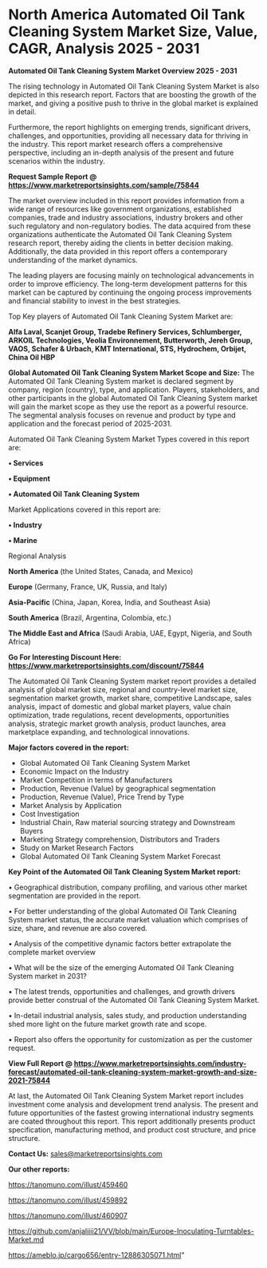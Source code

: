 # North America Automated Oil Tank Cleaning System Market Size, Value, CAGR, Analysis 2025 - 2031

<Strong> Automated Oil Tank Cleaning System Market Overview 2025 - 2031</strong>

The rising technology in Automated Oil Tank Cleaning System Market is also depicted in this research report. Factors that are boosting the growth of the market, and giving a positive push to thrive in the global market is explained in detail.

Furthermore, the report highlights on emerging trends, significant drivers, challenges, and opportunities, providing all necessary data for thriving in the industry. This report market research offers a comprehensive perspective, including an in-depth analysis of the present and future scenarios within the industry.

<strong>Request Sample Report @ <a href=https://www.marketreportsinsights.com/sample/75844>https://www.marketreportsinsights.com/sample/75844</a></strong>

The market overview included in this report provides information from a wide range of resources like government organizations, established companies, trade and industry associations, industry brokers and other such regulatory and non-regulatory bodies. The data acquired from these organizations authenticate the Automated Oil Tank Cleaning System research report, thereby aiding the clients in better decision making. Additionally, the data provided in this report offers a contemporary understanding of the market dynamics.

The leading players are focusing mainly on technological advancements in order to improve efficiency. The long-term development patterns for this market can be captured by continuing the ongoing process improvements and financial stability to invest in the best strategies.

Top Key players of Automated Oil Tank Cleaning System Market are:

<strong>Alfa Laval, Scanjet Group, Tradebe Refinery Services, Schlumberger, ARKOIL Technologies, Veolia Environnement, Butterworth, Jereh Group, VAOS, Schafer & Urbach, KMT International, STS, Hydrochem, Orbijet, China Oil HBP</strong>

<strong><b>Global Automated Oil Tank Cleaning System Market Scope and Size:</b></strong>
The Automated Oil Tank Cleaning System market is declared segment by company, region (country), type, and application. Players, stakeholders, and other participants in the global Automated Oil Tank Cleaning System market will gain the market scope as they use the report as a powerful resource. The segmental analysis focuses on revenue and product by type and application and the forecast period of 2025-2031.

Automated Oil Tank Cleaning System Market Types covered in this report are:

<strong>• Services

• Equipment

• Automated Oil Tank Cleaning System</strong>

Market Applications covered in this report are:

<strong>• Industry

• Marine</strong> 

Regional Analysis

<strong>North America</strong> (the United States, Canada, and Mexico)

<strong>Europe</strong> (Germany, France, UK, Russia, and Italy)

<strong>Asia-Pacific</strong> (China, Japan, Korea, India, and Southeast Asia)

<strong>South America</strong> (Brazil, Argentina, Colombia, etc.)

<strong>The Middle East and Africa</strong> (Saudi Arabia, UAE, Egypt, Nigeria, and South Africa)

<strong>Go For Interesting Discount Here: <a href=https://www.marketreportsinsights.com/discount/75844>https://www.marketreportsinsights.com/discount/75844</a></strong>

The Automated Oil Tank Cleaning System market report provides a detailed analysis of global market size, regional and country-level market size, segmentation market growth, market share, competitive Landscape, sales analysis, impact of domestic and global market players, value chain optimization, trade regulations, recent developments, opportunities analysis, strategic market growth analysis, product launches, area marketplace expanding, and technological innovations.

<strong><b>Major factors covered in the report:</b></strong>
<ul>
  <li>Global Automated Oil Tank Cleaning System Market </li>
  <li>Economic Impact on the Industry</li>
  <li>Market Competition in terms of Manufacturers</li>
  <li>Production, Revenue (Value) by geographical segmentation</li>
  <li>Production, Revenue (Value), Price Trend by Type</li>
  <li>Market Analysis by Application</li>
  <li>Cost Investigation</li>
  <li>Industrial Chain, Raw material sourcing strategy and Downstream Buyers</li>
  <li>Marketing Strategy comprehension, Distributors and Traders</li>
  <li>Study on Market Research Factors</li>
  <li>Global Automated Oil Tank Cleaning System Market Forecast</li>
</ul>

<strong><b>Key Point of the Automated Oil Tank Cleaning System Market report:</b></strong>

• Geographical distribution, company profiling, and various other market segmentation are provided in the report.

• For better understanding of the global Automated Oil Tank Cleaning System market status, the accurate market valuation which comprises of size, share, and revenue are also covered.

• Analysis of the competitive dynamic factors better extrapolate the complete market overview

• What will be the size of the emerging Automated Oil Tank Cleaning System market in 2031?

• The latest trends, opportunities and challenges, and growth drivers provide better construal of the Automated Oil Tank Cleaning System Market.

• In-detail industrial analysis, sales study, and production understanding shed more light on the future market growth rate and scope.

• Report also offers the opportunity for customization as per the customer request.

<strong><b>View Full Report @ <a href=https://www.marketreportsinsights.com/industry-forecast/automated-oil-tank-cleaning-system-market-growth-and-size-2021-75844>https://www.marketreportsinsights.com/industry-forecast/automated-oil-tank-cleaning-system-market-growth-and-size-2021-75844</a></b></strong>


At last, the Automated Oil Tank Cleaning System Market report includes investment come analysis and development trend analysis. The present and future opportunities of the fastest growing international industry segments are coated throughout this report. This report additionally presents product specification, manufacturing method, and product cost structure, and price structure.

<strong>Contact Us:</strong>
sales@marketreportsinsights.com

<strong>Our other reports:</strong>

<a href=https://tanomuno.com/illust/459460>https://tanomuno.com/illust/459460</a>

<a href=https://tanomuno.com/illust/459892>https://tanomuno.com/illust/459892</a>

<a href=https://tanomuno.com/illust/460907>https://tanomuno.com/illust/460907</a>

<a href=https://github.com/anjaliiii21/VV/blob/main/Europe-Inoculating-Turntables-Market.md>https://github.com/anjaliiii21/VV/blob/main/Europe-Inoculating-Turntables-Market.md</a>

<a href=https://ameblo.jp/cargo656/entry-12886305071.html>https://ameblo.jp/cargo656/entry-12886305071.html</a>"
